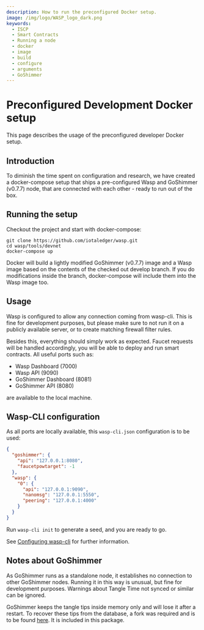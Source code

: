 ```yaml
---
description: How to run the preconfigured Docker setup.
image: /img/logo/WASP_logo_dark.png
keywords:
  - ISCP
  - Smart Contracts
  - Running a node
  - docker
  - image
  - build
  - configure
  - arguments
  - GoShimmer
---
```


# Preconfigured Development Docker setup

This page describes the usage of the preconfigured developer Docker setup.

## Introduction

To diminish the time spent on configuration and research, we have created a docker-compose setup that ships a pre-configured Wasp and GoShimmer (v0.7.7) node, that are connected with each other - ready to run out of the box.

## Running the setup

Checkout the project and start with docker-compose:

```shell
git clone https://github.com/iotaledger/wasp.git
cd wasp/tools/devnet
docker-compose up
```

Docker will build a lightly modified GoShimmer (v0.7.7) image and a Wasp image based on the contents of the checked out develop branch. If you do modifications inside the branch, docker-compose will include them into the Wasp image too.

## Usage

Wasp is configured to allow any connection coming from wasp-cli. This is fine for development purposes, but please make sure to not run it on a publicly available server, or to create matching firewall filter rules.

Besides this, everything should simply work as expected. Faucet requests will be handled accordingly, you will be able to deploy and run smart contracts. All useful ports such as:

- Wasp Dashboard (7000)
- Wasp API (9090)
- GoShimmer Dashboard (8081)
- GoShimmer API (8080)

are available to the local machine.

## Wasp-CLI configuration

As all ports are locally available, this `wasp-cli.json` configuration is to be used:

```json
{
  "goshimmer": {
    "api": "127.0.0.1:8080",
    "faucetpowtarget": -1
  },
  "wasp": {
    "0": {
      "api": "127.0.0.1:9090",
      "nanomsg": "127.0.0.1:5550",
      "peering": "127.0.0.1:4000"
    }
  }
}
```

Run `wasp-cli init` to generate a seed, and you are ready to go.

See [Configuring wasp-cli](/smart-contracts/guide/chains_and_nodes/wasp-cli) for further information.

## Notes about GoShimmer

As GoShimmer runs as a standalone node, it establishes no connection to other GoShimmer nodes. Running it in this way is unusual, but fine for development purposes. Warnings about Tangle Time not synced or similar can be ignored.

GoShimmer keeps the tangle tips inside memory only and will lose it after a restart. To recover these tips from the database, a fork was required and is to be found [here](https://github.com/lmoe/goshimmer). It is included in this package.
